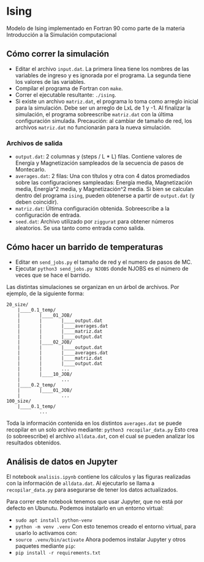 # Ising
Modelo de Ising implementado en Fortran 90 como parte de la materia Introducción a la Simulación computacional 

## Cómo correr la simulación

- Editar el archivo `input.dat`. La primera línea tiene los nombres de las variables de ingreso y es ignorada por el programa. La segunda tiene los valores de las variables.
- Compilar el programa de Fortran con `make`.
- Correr el ejecutable resultante: `./ising`.
- Si existe un archivo `matriz.dat`, el programa lo toma como arreglo inicial para la simulación. Debe ser un arreglo de LxL de 1 y -1. Al finalizar la simulación, el programa sobreescribe `matriz.dat` con la última configuración simulada. Precaución: al cambiar de tamaño de red, los archivos `matriz.dat` no funcionarán para la nueva simulación.

### Archivos de salida

- `output.dat`: 2 columnas y (steps / L * L) filas. Contiene valores de Energía y Magnetización sampleados de la secuencia de pasos de Montecarlo.
- `averages.dat`: 2 filas: Una con títulos y otra con 4 datos promediados sobre las configuraciones sampleadas: Energía media, Magnetización media, Energía^2 media, y Magnetización^2 media. Si bien se calculan dentro del programa `ising`, pueden obtenerse a partir de `output.dat` (y deben coincidir).
- `matriz.dat`: Última configuración obtenida. Sobreescribe a la configuración de entrada.
- `seed.dat`: Archivo utilizado por `ziggurat` para obtener números aleatorios. Se usa tanto como entrada como salida.

## Cómo hacer un barrido de temperaturas

- Editar en `send_jobs.py` el tamaño de red y el numero de pasos de MC.
- Ejecutar `python3 send_jobs.py NJOBS` donde NJOBS es el número de veces que se hace el barrido.

Las distintas simulaciones se organizan en un árbol de archivos. Por ejemplo, de la siguiente forma:
```
20_size/
    |____0.1_temp/
    |       |____01_JOB/
    |       |       |____output.dat
    |       |       |____averages.dat
    |       |       |____matriz.dat
    |       |       |____output.dat
    |       |____02_JOB/
    |       |       |____output.dat
    |       |       |____averages.dat
    |       |       |____matriz.dat
    |       |       |____output.dat
    |       |       ...
    |       |____10_JOB/
    |               ...
    |____0.2_temp/
    |       |____01_JOB/
    |               ...
100_size/
    |____0.1_temp/
            ...
```

Toda la información contenida en los distintos `averages.dat` se puede recopilar en un solo archivo mediante:
`python3 recopilar_data.py`
Esto crea (o sobreescribe) el archivo `alldata.dat`, con el cual se pueden analizar los resultados obtenidos.

## Análisis de datos en Jupyter

El notebook `analisis.ipynb` contiene los cálculos y las figuras realizadas con la información de `alldata.dat`. Al ejecutarlo se llama a `recopilar_data.py` para asegurarse de tener los datos actualizados.

Para correr este notebook tenemos que usar Jupyter, que no está por defecto en Ubunutu. Podemos instalarlo en un entorno virtual:

 - `sudo apt install python-venv`
 - `python -m venv .venv`
 Con esto tenemos creado el entorno virtual, para usarlo lo activamos con:
 - `source .venv/bin/activate`
 Ahora podemos instalar Jupyter y otros paquetes mediante `pip`:
  - `pip install -r requirements.txt`
